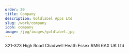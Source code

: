 ```yaml
---
order: 20
title: Company
description: Goldlabel Apps Ltd
slug: /work/company
icon: company
image: /jpg/images/goldlabel.jpg
---
```

321-323 High Road
Chadwell Heath
Essex RM6 6AX
UK Ltd